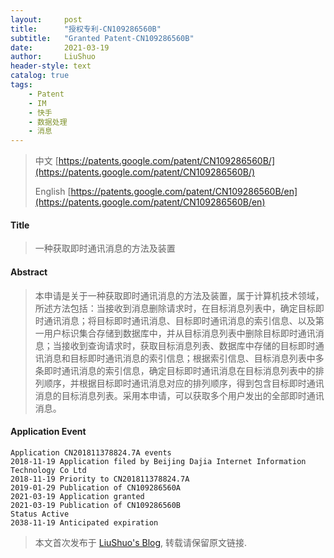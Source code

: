```yaml
---
layout:     post
title:      "授权专利-CN109286560B"
subtitle:   "Granted Patent-CN109286560B"
date:       2021-03-19
author:     LiuShuo
header-style: text
catalog: true
tags:
    - Patent
    - IM
    - 快手
    - 数据处理
    - 消息
---
```

> 中文 [https://patents.google.com/patent/CN109286560B/](https://patents.google.com/patent/CN109286560B/)
>
> English [https://patents.google.com/patent/CN109286560B/en](https://patents.google.com/patent/CN109286560B/en)

#### Title
> 一种获取即时通讯消息的方法及装置





#### Abstract
> 本申请是关于一种获取即时通讯消息的方法及装置，属于计算机技术领域，所述方法包括：当接收到消息删除请求时，在目标消息列表中，确定目标即时通讯消息；将目标即时通讯消息、目标即时通讯消息的索引信息、以及第一用户标识集合存储到数据库中，并从目标消息列表中删除目标即时通讯消息；当接收到查询请求时，获取目标消息列表、数据库中存储的目标即时通讯消息和目标即时通讯消息的索引信息；根据索引信息、目标消息列表中多条即时通讯消息的索引信息，确定目标即时通讯消息在目标消息列表中的排列顺序，并根据目标即时通讯消息对应的排列顺序，得到包含目标即时通讯消息的目标消息列表。采用本申请，可以获取多个用户发出的全部即时通讯消息。





#### Application Event
```
Application CN201811378824.7A events 
2018-11-19 Application filed by Beijing Dajia Internet Information Technology Co Ltd
2018-11-19 Priority to CN201811378824.7A
2019-01-29 Publication of CN109286560A
2021-03-19 Application granted
2021-03-19 Publication of CN109286560B
Status Active
2038-11-19 Anticipated expiration
```
> 本文首次发布于 [LiuShuo's Blog](https://liushuo.me), 
转载请保留原文链接.
